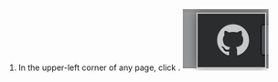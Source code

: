 1. In the upper-left corner of any page, click <span aria-label="the Octocat icon" class="octicon octicon-mark-github"></span>.
![Octocat icon](/assets/images/enterprise/navigation/octocat-icon.png)
